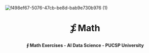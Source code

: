 
![f498ef67-5076-47cb-be8d-bab9e730b976 (1)](https://github.com/Quantum-Software-Development/Math/assets/113218619/51e31eed-d0e3-43da-ba1c-70ccfa59dc5c)


# <p align="center"> ⨋ Math 
#### <p align="center"> ⨎ Math Exercises - AI Data Science - PUCSP University


